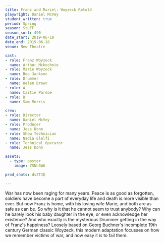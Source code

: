 ```yaml
---
title: Franz and Marie\: Woyzeck Retold
playwright: Daniel McVey
student_written: true
period: Spring
season: StuFF
season_sort: 490
date_start: 2019-06-18
date_end: 2019-06-18
venue: New Theatre

cast:
- role: Franz Woyzeck
  name: Arthur Mckechnie
- role: Marie Woyzeck
  name: Boo Jackson
- role: Drummer
  name: Helen Brown
- role: A
  name: Caitie Pardoe
- role: B
  name: Sam Morris

crew:
- role: Director
  name: Daniel McVey
- role: Producer
  name: Jess Donn
- role: Show Technician
  name: Nadia Elalfi
- role: Technical Operator
  name: Jess Donn

assets:
  - type: poster
    image: ZSNh3W6

prod_shots: dsZTJQ

---
```


War has now been raging for many years. Peace is as good as forgotten, soldiers have become a part of everyday life and death is more visible than ever. But now Franz is home, with his loving wife Marie, and both are as safe as can be. So why is it that he cannot seem to trust anybody? Why can he barely look his baby daughter in the eye, or even acknowledge her existence? And who exactly is the mysterious Drummer getting in the way of Franz's happiness? Loosely based on Georg Buchner's incomplete 19th century German classic Woyzeck, this modern adaptation focusses on how we remember victims of war, and how easy it is to fail them.
